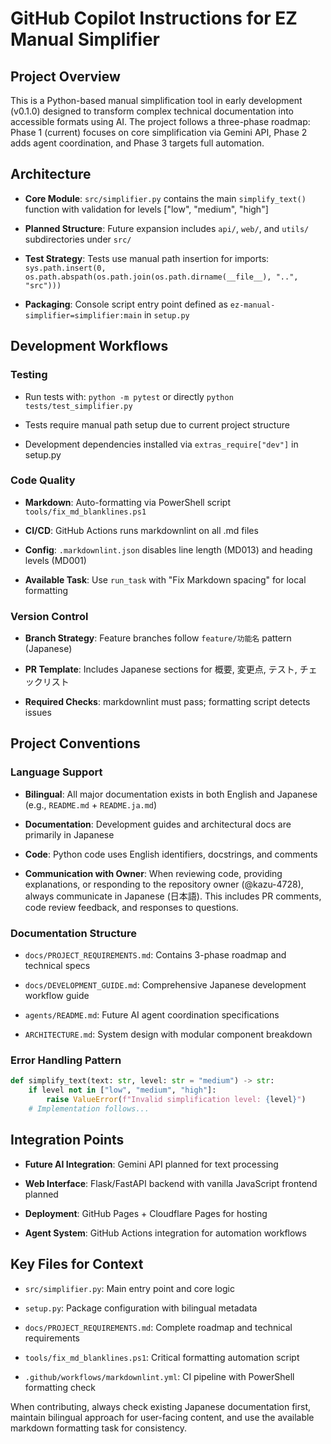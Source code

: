 # GitHub Copilot Instructions for EZ Manual Simplifier

## Project Overview

This is a Python-based manual simplification tool in early development (v0.1.0) designed to transform complex technical
documentation into accessible formats using AI. The project follows a three-phase roadmap: Phase 1 (current) focuses on
core simplification via Gemini API, Phase 2 adds agent coordination, and Phase 3 targets full automation.

## Architecture

- **Core Module**: `src/simplifier.py` contains the main `simplify_text()` function with validation for levels
  ["low", "medium", "high"]

- **Planned Structure**: Future expansion includes `api/`, `web/`, and `utils/` subdirectories under `src/`

- **Test Strategy**: Tests use manual path insertion for imports:
  `sys.path.insert(0, os.path.abspath(os.path.join(os.path.dirname(__file__), "..", "src")))`

- **Packaging**: Console script entry point defined as `ez-manual-simplifier=simplifier:main` in `setup.py`

## Development Workflows

### Testing

- Run tests with: `python -m pytest` or directly `python tests/test_simplifier.py`

- Tests require manual path setup due to current project structure

- Development dependencies installed via `extras_require["dev"]` in setup.py

### Code Quality

- **Markdown**: Auto-formatting via PowerShell script `tools/fix_md_blanklines.ps1`

- **CI/CD**: GitHub Actions runs markdownlint on all .md files

- **Config**: `.markdownlint.json` disables line length (MD013) and heading levels (MD001)

- **Available Task**: Use `run_task` with "Fix Markdown spacing" for local formatting

### Version Control

- **Branch Strategy**: Feature branches follow `feature/功能名` pattern (Japanese)

- **PR Template**: Includes Japanese sections for 概要, 変更点, テスト, チェックリスト

- **Required Checks**: markdownlint must pass; formatting script detects issues

## Project Conventions

### Language Support

- **Bilingual**: All major documentation exists in both English and Japanese (e.g., `README.md` + `README.ja.md`)

- **Documentation**: Development guides and architectural docs are primarily in Japanese

- **Code**: Python code uses English identifiers, docstrings, and comments

- **Communication with Owner**: When reviewing code, providing explanations, or responding to the repository owner (@kazu-4728), always communicate in Japanese (日本語). This includes PR comments, code review feedback, and responses to questions.

### Documentation Structure

- `docs/PROJECT_REQUIREMENTS.md`: Contains 3-phase roadmap and technical specs

- `docs/DEVELOPMENT_GUIDE.md`: Comprehensive Japanese development workflow guide

- `agents/README.md`: Future AI agent coordination specifications

- `ARCHITECTURE.md`: System design with modular component breakdown

### Error Handling Pattern

```python
def simplify_text(text: str, level: str = "medium") -> str:
    if level not in ["low", "medium", "high"]:
        raise ValueError(f"Invalid simplification level: {level}")
    # Implementation follows...
```

## Integration Points

- **Future AI Integration**: Gemini API planned for text processing

- **Web Interface**: Flask/FastAPI backend with vanilla JavaScript frontend planned

- **Deployment**: GitHub Pages + Cloudflare Pages for hosting

- **Agent System**: GitHub Actions integration for automation workflows

## Key Files for Context

- `src/simplifier.py`: Main entry point and core logic

- `setup.py`: Package configuration with bilingual metadata

- `docs/PROJECT_REQUIREMENTS.md`: Complete roadmap and technical requirements

- `tools/fix_md_blanklines.ps1`: Critical formatting automation script

- `.github/workflows/markdownlint.yml`: CI pipeline with PowerShell formatting check

When contributing, always check existing Japanese documentation first, maintain bilingual approach for user-facing
content, and use the available markdown formatting task for consistency.
